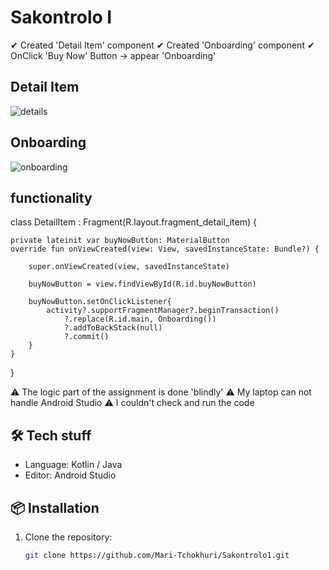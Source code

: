 # Sakontrolo I

✔ Created 'Detail Item' component
✔ Created 'Onboarding' component
✔ OnClick 'Buy Now' Button -> appear 'Onboarding'

<h2>Detail Item</h2>

![details](https://github.com/user-attachments/assets/67c4c58f-6dd3-48cd-b224-e042c1531254)


<h2>Onboarding</h2>

![onboarding](https://github.com/user-attachments/assets/76804efa-d20f-403d-9d92-2895129f6046)


<h2>functionality</h2>

class DetailItem : Fragment(R.layout.fragment_detail_item) {


    private lateinit var buyNowButton: MaterialButton
    override fun onViewCreated(view: View, savedInstanceState: Bundle?) {

        super.onViewCreated(view, savedInstanceState)

        buyNowButton = view.findViewById(R.id.buyNowButton)

        buyNowButton.setOnClickListener{
            activity?.supportFragmentManager?.beginTransaction()
                ?.replace(R.id.main, Onboarding())
                ?.addToBackStack(null)
                ?.commit()
        }
    }

}


⚠️ The logic part of the assignment is done 'blindly' 
⚠️ My laptop can not handle Android Studio
⚠️ I couldn't check and run the code


## 🛠️ Tech stuff

- Language: Kotlin / Java
- Editor: Android Studio


## 📦 Installation

1. Clone the repository:
    ```bash
   git clone https://github.com/Mari-Tchokhuri/Sakontrolo1.git
